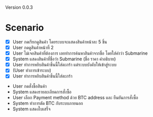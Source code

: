 Version 0.0.3
# Scenario

* [X] User กดเรียกดูสินค้า โดยระบบจะแสดงสินค้าหน้าละ 5 ชิ้น
* [X] User กดดูสินค้าหน้าที่ 2
* [X] User ไม่เจอสินค้าที่ต้องการ เลยทำการค้นหาสินค้าจากชื่อ โดยใส่คำว่า Submarine
* [X] System แสดงสินค้าที่ชื่อว่า Submarine (ชื่อ ราคา คำอธิบาย)
* [X] User ทำการหยิบสินค้าชิ้นนี้ใส่ตะกร้า แต่ระบบบังคับให้เข้าสู่ระบบ
* [X] (User ทำการเข้าระบบ)
* [X] User ทำการหยิบสินค้าชิ้นนี้ใส่ตะกร้า
* User กดสั่งซื้อสินค้า
* System แสดงรายละเอียดการสั่งซื้อ
* User เลือก Payment method ด้วย BTC address และ ยืนยันการสั่งซื้อ
* System ทำการตัด BTC กับระบบภายนอก
* System แสดงใบเสร็จ